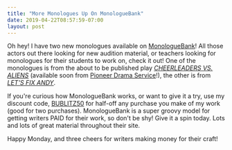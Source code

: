 ```yaml
---
title: "More Monologues Up On MonologueBank"
date: 2019-04-22T08:57:59-07:00
layout: post
---
```


Oh hey! I have two new monologues available on [MonologueBank](https://www.monologuebank.com/)! All those actors out there looking for new audition material, or teachers looking for monologues for their students to work on, check it out! One of the monologues is from the about to be published play [*CHEERLEADERS VS. ALIENS*](https://www.monologuebank.com/cheerleaders-vs-aliens-welcoming-committee-gilda.html) (available soon from [Pioneer Drama Service](https://www.pioneerdrama.com/Default.asp?src=top)!), the other is from [*LET'S FIX ANDY*](https://www.monologuebank.com/let-s-fix-andy-fat-andy.html).

If you're curious how MonologueBank works, or want to give it a try, use my discount code, [BUBLITZ50](https://www.monologuebank.com/rachel-bublitz.html) for half-off any purchase you make of my work (good for two purchases). MonologueBank is a super groovy model for getting writers PAID for their work, so don't be shy! Give it a spin today. Lots and lots of great material throughout their site.

Happy Monday, and three cheers for writers making money for their craft!
